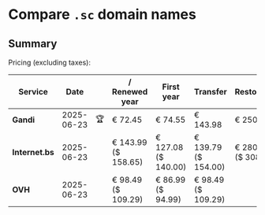 # Compare `.sc` domain names

## Summary

Pricing (excluding taxes):

| Service | Date |  | / Renewed year | First year | Transfer | Restoration |
|--|--|--|--|--|--|--|
| **Gandi** | 2025-06-23 | 🏆 | € 72.45 | € 74.55 | € 143.98 | € 250.00 |
| **Internet.bs** | 2025-06-23 |  | € 143.99<br>($ 158.65) | € 127.08<br>($ 140.00) | € 139.79<br>($ 154.00) | € 280.15<br>($ 308.65) |
| **OVH** | 2025-06-23 |  | € 98.49<br>($ 109.29) | € 86.99<br>($ 94.99) | € 98.49<br>($ 109.29) |  |
